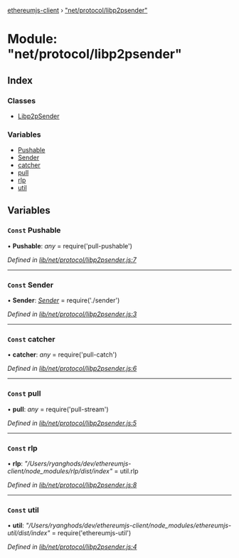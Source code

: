 [ethereumjs-client](../README.md) › ["net/protocol/libp2psender"](_net_protocol_libp2psender_.md)

# Module: "net/protocol/libp2psender"

## Index

### Classes

* [Libp2pSender](../classes/_net_protocol_libp2psender_.libp2psender.md)

### Variables

* [Pushable](_net_protocol_libp2psender_.md#const-pushable)
* [Sender](_net_protocol_libp2psender_.md#const-sender)
* [catcher](_net_protocol_libp2psender_.md#const-catcher)
* [pull](_net_protocol_libp2psender_.md#const-pull)
* [rlp](_net_protocol_libp2psender_.md#const-rlp)
* [util](_net_protocol_libp2psender_.md#const-util)

## Variables

### `Const` Pushable

• **Pushable**: *any* = require('pull-pushable')

*Defined in [lib/net/protocol/libp2psender.js:7](https://github.com/ethereumjs/ethereumjs-client/blob/master/lib/net/protocol/libp2psender.js#L7)*

___

### `Const` Sender

• **Sender**: *[Sender](../classes/_net_protocol_sender_.sender.md)* = require('./sender')

*Defined in [lib/net/protocol/libp2psender.js:3](https://github.com/ethereumjs/ethereumjs-client/blob/master/lib/net/protocol/libp2psender.js#L3)*

___

### `Const` catcher

• **catcher**: *any* = require('pull-catch')

*Defined in [lib/net/protocol/libp2psender.js:6](https://github.com/ethereumjs/ethereumjs-client/blob/master/lib/net/protocol/libp2psender.js#L6)*

___

### `Const` pull

• **pull**: *any* = require('pull-stream')

*Defined in [lib/net/protocol/libp2psender.js:5](https://github.com/ethereumjs/ethereumjs-client/blob/master/lib/net/protocol/libp2psender.js#L5)*

___

### `Const` rlp

• **rlp**: *"/Users/ryanghods/dev/ethereumjs-client/node_modules/rlp/dist/index"* = util.rlp

*Defined in [lib/net/protocol/libp2psender.js:8](https://github.com/ethereumjs/ethereumjs-client/blob/master/lib/net/protocol/libp2psender.js#L8)*

___

### `Const` util

• **util**: *"/Users/ryanghods/dev/ethereumjs-client/node_modules/ethereumjs-util/dist/index"* = require('ethereumjs-util')

*Defined in [lib/net/protocol/libp2psender.js:4](https://github.com/ethereumjs/ethereumjs-client/blob/master/lib/net/protocol/libp2psender.js#L4)*
